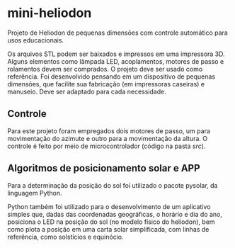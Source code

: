 # mini-heliodon
Projeto de Heliodon de pequenas dimensões com controle automático para usos educacionais.

Os arquivos STL podem ser baixados e impressos em uma impressora 3D. Alguns elementos como lâmpada LED, acoplamentos, motores de passo e rolamentos devem ser comprados. O projeto deve ser usado como referência. Foi desenvolvido pensando em um dispositivo de pequenas dimensões, que facilite sua fabricação (em impressoras caseiras) e manuseio. Deve ser adaptado para cada necessidade.

## Controle
Para este projeto foram empregados dois motores de passo, um para movimentação do azimute e outro para a movimentação da altura. O controle é feito por meio de microcontrolador (código na pasta *src*).


## Algoritmos de posicionamento solar e APP
Para a determinação da posição do sol foi utilizado o pacote pysolar, da linguagem Python.

Python também foi utilizado para o desenvolvimento de um aplicativo simples que, dadas das coordenadas geográficas, o horário e dia do ano, posiciona o LED na posição do sol (no modelo físico do heliodon), bem como plota a posição em uma carta solar simplificada, com linhas de referência, como solstícios e equinócio.
